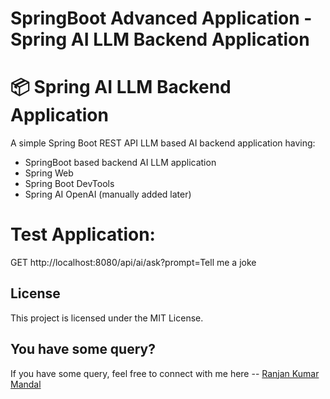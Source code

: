 # SpringBoot Advanced Application - Spring AI LLM Backend Application

# 📦 Spring AI LLM Backend Application

A simple Spring Boot REST API LLM based AI backend application having:

- SpringBoot based backend AI LLM application
- Spring Web 
- Spring Boot DevTools 
- Spring AI OpenAI (manually added later)

# Test Application:

GET http://localhost:8080/api/ai/ask?prompt=Tell me a joke


## License
This project is licensed under the MIT License.

## You have some query?
If you have some query, feel free to connect with me here -- [Ranjan Kumar Mandal](https://www.linkedin.com/in/ranjan-kumar-m-818367158/)
